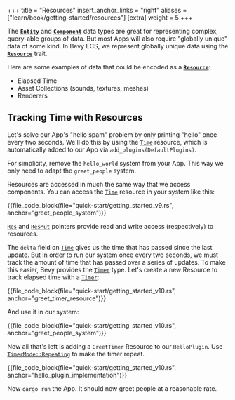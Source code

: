 +++
title = "Resources"
insert_anchor_links = "right"
aliases = ["learn/book/getting-started/resources"]
[extra]
weight = 5
+++

The **[`Entity`]** and **[`Component`]** data types are great for representing complex, query-able groups of data. But most Apps will also require "globally unique" data of some kind. In Bevy ECS, we represent globally unique data using the **[`Resource`]** trait.

Here are some examples of data that could be encoded as a **[`Resource`]**:

* Elapsed Time
* Asset Collections (sounds, textures, meshes)
* Renderers

[`Entity`]: https://docs.rs/bevy/latest/bevy/ecs/entity/struct.Entity.html
[`Component`]: https://docs.rs/bevy/latest/bevy/ecs/component/trait.Component.html
[`Resource`]: https://docs.rs/bevy/latest/bevy/ecs/resource/trait.Resource.html

## Tracking Time with Resources

Let's solve our App's "hello spam" problem by only printing "hello" once every two seconds. We'll do this by using the [`Time`] resource, which is automatically added to our App via `add_plugins(DefaultPlugins)`.

For simplicity, remove the `hello_world` system from your App. This way we only need to adapt the `greet_people` system.

Resources are accessed in much the same way that we access components. You can access the [`Time`] resource in your system like this:

{{file_code_block(file="quick-start/getting_started_v9.rs", anchor="greet_people_system")}}

[`Res`] and [`ResMut`] pointers provide read and write access (respectively) to resources.

The `delta` field on [`Time`] gives us the time that has passed since the last update. But in order to run our system once every two seconds, we must track the amount of time that has passed over a series of updates. To make this easier, Bevy provides the [`Timer`] type. Let's create a new Resource to track elapsed time with a [`Timer`]:

{{file_code_block(file="quick-start/getting_started_v10.rs", anchor="greet_timer_resource")}}

And use it in our system:

{{file_code_block(file="quick-start/getting_started_v10.rs", anchor="greet_people_system")}}

Now all that's left is adding a `GreetTimer` Resource to our `HelloPlugin`. Use [`TimerMode::Repeating`] to make the timer repeat.

{{file_code_block(file="quick-start/getting_started_v10.rs", anchor="hello_plugin_implementation")}}

Now `cargo run` the App. It should now greet people at a reasonable rate.

[`Time`]: https://docs.rs/bevy_time/latest/bevy_time/struct.Time.html
[`Timer`]: https://docs.rs/bevy/latest/bevy/time/struct.Timer.html
[`Res`]: https://docs.rs/bevy/latest/bevy/ecs/system/struct.Res.html
[`ResMut`]: https://docs.rs/bevy/latest/bevy/ecs/system/struct.ResMut.html
[`TimerMode::Repeating`]: https://docs.rs/bevy/latest/bevy/time/enum.TimerMode.html#variant.Repeating

